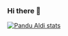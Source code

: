 ### Hi there 👋

<!--
**PanduAldi/PanduAldi** is a ✨ _special_ ✨ repository because its `README.md` (this file) appears on your GitHub profile.

Here are some ideas to get you started:

- 🔭 I’m currently working on ...
- 🌱 I’m currently learning ...
- 👯 I’m looking to collaborate on ...
- 🤔 I’m looking for help with ...
- 💬 Ask me about ...
- 📫 How to reach me: ...
- 😄 Pronouns: ...
- ⚡ Fun fact: ...
-->
[![Pandu Aldi stats](https://github-readme-stats.vercel.app/api?username=PanduAldi)](https://github.com/anuraghazra/github-readme-stats)
